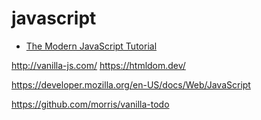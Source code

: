 javascript
==========

* [The Modern JavaScript Tutorial](https://javascript.info/)

http://vanilla-js.com/
https://htmldom.dev/

https://developer.mozilla.org/en-US/docs/Web/JavaScript

https://github.com/morris/vanilla-todo



